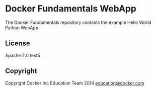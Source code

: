 Docker Fundamentals WebApp
==========================

The Docker Fundamentals repository contains the example Hello World Python WebApp

## License

Apache 2.0 test5

## Copyright

Copyright Docker Inc Education Team 2014 <education@docker.com>

